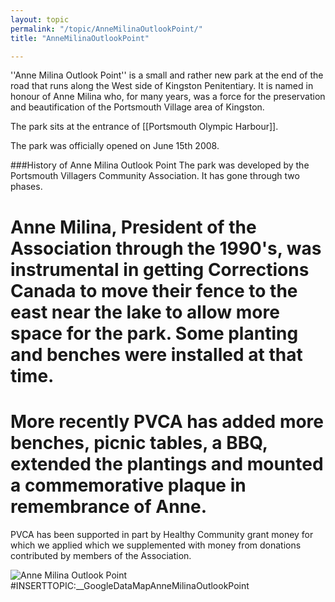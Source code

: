 ```yaml
---
layout: topic
permalink: "/topic/AnneMilinaOutlookPoint/"
title: "AnneMilinaOutlookPoint"

---
```


''Anne Milina Outlook Point'' is a small and rather new park at the end of the road that runs along the West side of Kingston Penitentiary.  It is named in honour of Anne Milina who, for many years, was a force for the preservation and beautification of the Portsmouth Village area of Kingston.

The park sits at the entrance of [[Portsmouth Olympic Harbour]].

The park was officially opened on June 15th 2008.

###History of Anne Milina Outlook Point
The park was developed by the Portsmouth Villagers Community Association. It has gone through two phases.

# Anne Milina, President of the Association through the 1990's, was instrumental in getting Corrections Canada to move their fence to the east near the lake to allow more space for the park. Some planting and benches were installed at that time.
# More recently PVCA has added more benches, picnic tables, a BBQ, extended the plantings and mounted a commemorative plaque in remembrance of Anne.

PVCA has been supported in part by Healthy Community grant money for which we applied which we supplemented with money from donations contributed by members of the Association.

<img src="http://K7Waterfront.org/images/AnneMilinaOutlookPoint.jpg" alt="Anne Milina Outlook Point" class="floatleft span-18">
<div class="span-9 floatleft">
#INSERTTOPIC:__GoogleDataMapAnneMilinaOutlookPoint
</div>

